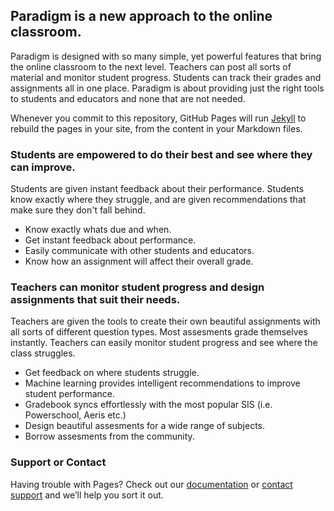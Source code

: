 ## Paradigm is a new approach to the online classroom.

Paradigm is designed with so many simple, yet powerful features that bring the online classroom to the next level. Teachers can post all sorts of material and monitor student progress. Students can track their grades and assignments all in one place. Paradigm is about providing just the right tools to students and educators and none that are not needed.

Whenever you commit to this repository, GitHub Pages will run [Jekyll](https://jekyllrb.com/) to rebuild the pages in your site, from the content in your Markdown files.

### Students are empowered to do their best and see where they can improve.

Students are given instant feedback about their performance. Students know exactly where they struggle, and are given recommendations that make sure they don't fall behind. 

- Know exactly whats due and when.
- Get instant feedback about performance.
- Easily communicate with other students and educators.
- Know how an assignment will affect their overall grade.

### Teachers can monitor student progress and design assignments that suit their needs.

Teachers are given the tools to create their own beautiful assignments with all sorts of different question types. Most assesments grade themselves instantly. Teachers can easily monitor student progress and see where the class struggles. 

- Get feedback on where students struggle.
- Machine learning provides intelligent recommendations to improve student performance.
- Gradebook syncs effortlessly with the most popular SIS (i.e. Powerschool, Aeris etc.)
- Design beautiful assesments for a wide range of subjects.
- Borrow assesments from the community.

### Support or Contact

Having trouble with Pages? Check out our [documentation](https://help.github.com/categories/github-pages-basics/) or [contact support](https://github.com/contact) and we’ll help you sort it out.
